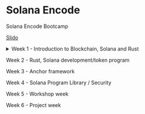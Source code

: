 # Solana Encode
Solana Encode Bootcamp

[Slido](https://app.sli.do/event/9UskLRMBi3gdzDyd9reDeS/live/polls)


<details>
<summary>Week 1 - Introduction to Blockchain, Solana and Rust</summary>
 
 > ### [Introduction to Blockchain, Rust, and Solana](https://youtu.be/sC_WzRACoPo)
 > > #### [June 3, 2024](./class1/README.md)
 > ### [Solana Theory / Rust]()
 > > #### [June 4, 2024](./class2/README.md)
 </details>

Week 2 - Rust, Solana development/token program

Week 3 - Anchor framework

Week 4 - Solana Program Library / Security

Week 5 - Workshop week

Week 6 - Project week
